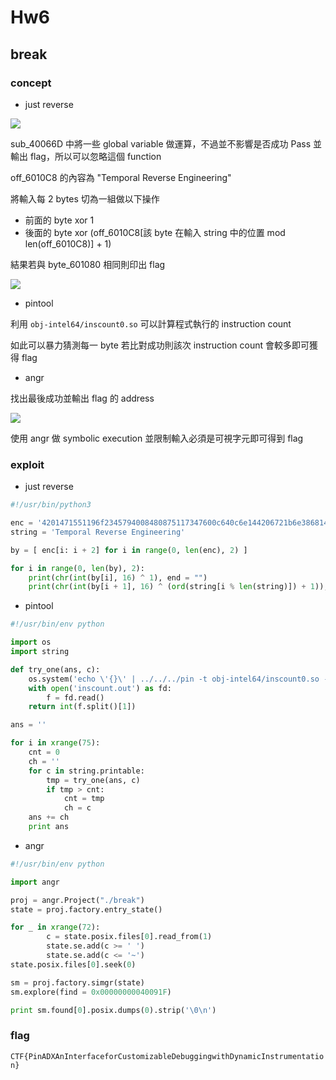 # Hw6

## break

### concept

- just reverse

![](https://i.imgur.com/PLDKIrW.png)

sub_40066D 中將一些 global variable 做運算，不過並不影響是否成功 Pass 並輸出 flag，所以可以忽略這個 function

off_6010C8 的內容為 "Temporal Reverse Engineering"

將輸入每 2 bytes 切為一組做以下操作

- 前面的 byte xor 1
- 後面的 byte xor (off_6010C8[該 byte 在輸入 string 中的位置 mod len(off_6010C8)] + 1)

結果若與 byte_601080 相同則印出 flag

![](https://i.imgur.com/N414Wu1.png)

- pintool

利用 ```obj-intel64/inscount0.so``` 可以計算程式執行的 instruction count

如此可以暴力猜測每一 byte 若比對成功則該次 instruction count 會較多即可獲得 flag

- angr

找出最後成功並輸出 flag 的 address

![](https://i.imgur.com/p4LsZ7V.png)

使用 angr 做 symbolic execution 並限制輸入必須是可視字元即可得到 flag

### exploit

- just reverse

```python
#!/usr/bin/python3

enc = '4201471551196f2345794008480875117347600c640c6e144206721b6e38681460126d07454463136601681a6656681b692e7808601e680c483b721a73056c076f55601268096f09'
string = 'Temporal Reverse Engineering'

by = [ enc[i: i + 2] for i in range(0, len(enc), 2) ]

for i in range(0, len(by), 2):
    print(chr(int(by[i], 16) ^ 1), end = "")
    print(chr(int(by[i + 1], 16) ^ (ord(string[i % len(string)]) + 1)), end = "")
```

- pintool

```python
#!/usr/bin/env python

import os
import string

def try_one(ans, c):
    os.system('echo \'{}\' | ../../../pin -t obj-intel64/inscount0.so -- ./break > /dev/null 2>&1'.format(ans + c))
    with open('inscount.out') as fd:
        f = fd.read()
    return int(f.split()[1])

ans = ''

for i in xrange(75):
    cnt = 0
    ch = ''
    for c in string.printable:
        tmp = try_one(ans, c)
        if tmp > cnt:
            cnt = tmp
            ch = c
    ans += ch
    print ans
```

- angr

```python
#!/usr/bin/env python

import angr

proj = angr.Project("./break")
state = proj.factory.entry_state()

for _ in xrange(72):
        c = state.posix.files[0].read_from(1)
        state.se.add(c >= ' ')
        state.se.add(c <= '~')
state.posix.files[0].seek(0)

sm = proj.factory.simgr(state)
sm.explore(find = 0x00000000040091F)

print sm.found[0].posix.dumps(0).strip('\0\n')
```

### flag

```CTF{PinADXAnInterfaceforCustomizableDebuggingwithDynamicInstrumentation}```
